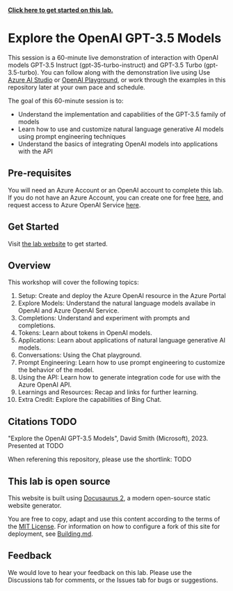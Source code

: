 **[Click here to get started on this lab.](https://revodavid.github.io/openai-prompt-engineering-lab/)**

# Explore the OpenAI GPT-3.5 Models

This session is a 60-minute live demonstration of interaction with OpenAI models GPT-3.5 Instruct (gpt-35-turbo-instruct) and GPT-3.5 Turbo (gpt-3.5-turbo). You can follow along with the demonstration live using Use [Azure AI Studio](https://oai.azure.com/portal) or [OpenAI Playground](https://platform.openai.com/playground), or work through the examples in this repository later at your own pace and schedule.

The goal of this 60-minute session is to:
  * Understand the implementation and capabilities of the GPT-3.5 family of models
  * Learn how to use and customize natural language generative AI models using prompt engineering techniques
  * Understand the basics of integrating OpenAI models into applications with the API

## Pre-requisites

You will need an Azure Account or an OpenAI account to complete this lab. If you do not have an Azure Account, you can create one for free [here](https://azure.microsoft.com/en-us/free/), and request access to Azure OpenAI Service [here](https://aka.ms/oai/access).

## Get Started

Visit [the lab website](https://revodavid.github.io/openai-prompt-engineering-lab/) to get started.

## Overview

This workshop will cover the following topics:

1. Setup: Create and deploy the Azure OpenAI resource in the Azure Portal
1. Explore Models: Understand the natural language models availabe in OpenAI and Azure OpenAI Service.
1. Completions: Understand and experiment with prompts and completions.
1. Tokens: Learn about tokens in OpenAI models.
1. Applications: Learn about applications of natural language generative AI models.
1. Conversations: Using the Chat playground.
1. Prompt Engineering: Learn how to use prompt engineering to customize the behavior of the model.
1. Using the API: Learn how to generate integration code for use with the Azure OpenAI API.
1. Learnings and Resources: Recap and links for further learning.
1. Extra Credit: Explore the capabilities of Bing Chat.

## Citations TODO

"Explore the OpenAI GPT-3.5 Models", David Smith (Microsoft), 2023. Presented at TODO 

When referening this repository, please use the shortlink: TODO 

## This lab is open source

This website is built using [Docusaurus 2](https://docusaurus.io/), a modern open-source static website generator.

You are free to copy, adapt and use this content according to the terms of the [MIT License](LICENSE). For information on how to configure a fork of this site for deployment, see [Building.md](Building.md).

## Feedback

We would love to hear your feedback on this lab. Please use the Discussions tab for comments, or the Issues tab for bugs or suggestions.

